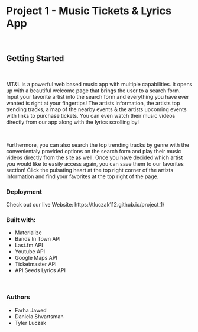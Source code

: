 <h1> Project 1 - Music Tickets & Lyrics App </h1>
</br>
<h2>Getting Started</h2>
</br>
<p>MT&L is a powerful web based music app with multiple capabilities. It opens up with a beautiful welcome page that brings the user to a search form. Input your favorite artist into the search form and everything you have ever wanted is right at your fingertips! The artists information, the artists top trending tracks, a map of the nearby events & the artists upcoming events with links to purchase tickets. You can even watch their music videos directly from our app along with the lyrics scrolling by!</p>
</br>
<p>Furthermore, you can also search the top trending tracks by genre with the convenientaly provided options on the search form and play their music videos directly from the site as well. Once you have decided which artist you would like to easily access again, you can save them to our favorites section! Click the pulsating heart at the top right corner of the artists information and find your favorites at the top right of the page.</p>

<h3>Deployment</h3>
Check out our live Website: https://tluczak112.github.io/project_1/
</br>
<h3>Built with:</h3>
<ul>
    <li>Materialize</li>
    <li>Bands In Town API</li>
    <li>Last.fm API</li>
    <li>Youtube API</li>
    <li>Google Maps API</li>
    <li>Ticketmaster API</li>
    <li>API Seeds Lyrics API</li>
    <!-- <li>Firebase</li> -->
</ul>
</br>
<h3>Authors</h3>
<ul>
    <li>Farha Jawed</li>
    <li>Daniela Shvartsman</li>
    <li>Tyler Luczak</li>
</ul>
